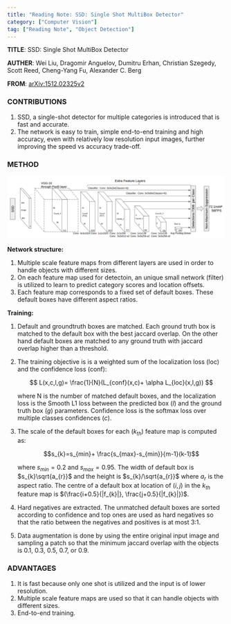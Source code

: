 ```yaml
---
title: "Reading Note: SSD: Single Shot MultiBox Detector"
category: ["Computer Vision"]
tag: ["Reading Note", "Object Detection"]
---
```


**TITLE**: SSD: Single Shot MultiBox Detector

**AUTHER**: Wei Liu, Dragomir Anguelov, Dumitru Erhan, Christian Szegedy, Scott Reed, Cheng-Yang Fu, Alexander C. Berg

**FROM**: [arXiv:1512.02325v2](http://arxiv.org/abs/1512.02325v2)

### CONTRIBUTIONS ###

1. SSD, a single-shot detector for multiple categories is introduced that is fast and accurate.
2. The network is easy to train, simple end-to-end training and high accuracy, even with relatively low resolution input images, further improving the speed vs accuracy trade-off.

### METHOD ###

<img class="img-responsive center-block" src="https://raw.githubusercontent.com/joshua19881228/my_blogs/master/Computer_Vision/Reading_Note/figures/SSD.png" alt="" width="640"/>

**Network structure:**

1. Multiple scale feature maps from different layers are used in order to handle objects with different sizes.
2. On each feature map used for detectoin, an unique small network (filter) is utilized to learn to predict category scores and location offsets.
3. Each feature map corresponds to a fixed set of default boxes. These default boxes have different aspect ratios.

**Training:**

1. Default and groundtruth boxes are matched. Each ground truth box is matched to the default box with the best jaccard overlap. On the other hand default boxes are matched to any ground truth with jaccard overlap higher than a threshold.
2. The training objective is is a weighted sum of the localization loss (loc) and the confidence loss (conf):

    $$ L(x,c,l,g)= \frac{1}{N}(L_{conf}(x,c)+ \alpha L_{loc}(x,l,g)) $$

    where N is the number of matched default boxes, and the localization loss is the Smooth L1 loss between the predicted box $(l)$ and the ground truth box $(g)$ parameters. Confidence loss is the softmax loss over multiple classes confidences $(c)$.
3. The scale of the default boxes for each $(k_{th})$ feature map is computed as:

    $$s_{k}=s_{min}+ \frac{s_{max}-s_{min}}{m-1}(k-1)$$

    where $s_{min}=0.2$ and $s_{max}=0.95$. The width of default box is $s_{k}\sqrt{a_{r}}$ and the height is $s_{k}/\sqrt{a_{r}}$ where $a_{r}$ is the aspect ratio. The centre of a default box at location of $(i, j)$ in the $k_{th}$ feature map is $(\frac{i+0.5}{|f_{k}|}, \frac{j+0.5}{|f_{k}|})$.
4. Hard negatives are extracted. The unmatched default boxes are sorted according to confidence and top ones are used as hard negatives so that the ratio between the negatives and positives is at most 3:1.
5. Data augmentation is done by using the entire original input image and  sampling a patch so that the minimum jaccard overlap with the objects is 0.1, 0.3, 0.5, 0.7, or 0.9.

### ADVANTAGES ###

1. It is fast because only one shot is utilized and the input is of lower resolution.
2. Multiple scale feature maps are used so that it can handle objects with different sizes.
3. End-to-end training.